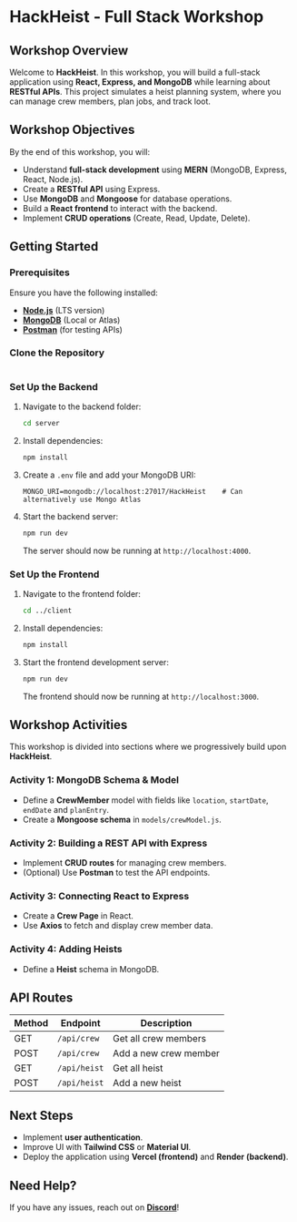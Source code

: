 # HackHeist - Full Stack Workshop

## Workshop Overview
Welcome to **HackHeist**. In this workshop, you will build a full-stack application using **React, Express, and MongoDB** while learning about **RESTful APIs**. This project simulates a heist planning system, where you can manage crew members, plan jobs, and track loot.

## Workshop Objectives
By the end of this workshop, you will:
- Understand **full-stack development** using **MERN** (MongoDB, Express, React, Node.js).
- Create a **RESTful API** using Express.
- Use **MongoDB** and **Mongoose** for database operations.
- Build a **React frontend** to interact with the backend.
- Implement **CRUD operations** (Create, Read, Update, Delete).

## Getting Started

### Prerequisites
Ensure you have the following installed:
- [**Node.js**](https://nodejs.org/) (LTS version)
- [**MongoDB**](https://www.mongodb.com/) (Local or Atlas)
- [**Postman**](https://www.postman.com/downloads/) (for testing APIs)

### Clone the Repository
```bash

```

### Set Up the Backend
1. Navigate to the backend folder:
   ```bash
   cd server
   ```
2. Install dependencies:
   ```bash
   npm install
   ```
3. Create a `.env` file and add your MongoDB URI:
   ```
   MONGO_URI=mongodb://localhost:27017/HackHeist    # Can alternatively use Mongo Atlas
   ```
5. Start the backend server:
   ```bash
   npm run dev
   ```
   The server should now be running at `http://localhost:4000`.

### Set Up the Frontend
1. Navigate to the frontend folder:
   ```bash
   cd ../client
   ```
2. Install dependencies:
   ```bash
   npm install
   ```
3. Start the frontend development server:
   ```bash
   npm run dev
   ```
   The frontend should now be running at `http://localhost:3000`.

## Workshop Activities
This workshop is divided into sections where we progressively build upon **HackHeist**.

### Activity 1: MongoDB Schema & Model
- Define a **CrewMember** model with fields like `location`, `startDate`, `endDate` and `planEntry`.
- Create a **Mongoose schema** in `models/crewModel.js`.

### Activity 2: Building a REST API with Express
- Implement **CRUD routes** for managing crew members.
- (Optional) Use **Postman** to test the API endpoints.

### Activity 3: Connecting React to Express
- Create a **Crew Page** in React.
- Use **Axios** to fetch and display crew member data.

### Activity 4: Adding Heists
- Define a **Heist** schema in MongoDB.

## API Routes
| Method | Endpoint          | Description               |
|--------|------------------|----------------------------|
| GET    | `/api/crew`      | Get all crew members       |
| POST   | `/api/crew`      | Add a new crew member      |
| GET    | `/api/heist`     | Get all heist              |
| POST   | `/api/heist`     | Add a new heist            |

## Next Steps
- Implement **user authentication**.
- Improve UI with **Tailwind CSS** or **Material UI**.
- Deploy the application using **Vercel (frontend)** and **Render (backend)**.

## Need Help?
If you have any issues, reach out on [**Discord**](https://discord.gg/ceXK9Q59mE)!
